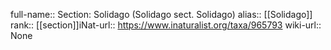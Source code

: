 

full-name:: Section: Solidago (Solidago sect. Solidago)
alias:: [[Solidago]]
rank:: [[section]]iNat-url:: https://www.inaturalist.org/taxa/965793
wiki-url:: None